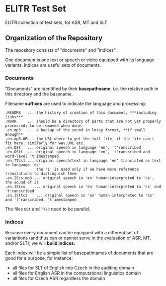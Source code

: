 # ELITR Test Set
ELITR collection of test sets, for ASR, MT and SLT

## Organization of the Repository

The repository consists of "documents" and "indices".

One document is one text or speech or video equipped with its language variants. Indices are useful sets of documents.

### Documents

"Documents" are identified by their **basepathname**, i.e. the relative path in this directory and the basename.

Filename **suffixes** are used to indicate the language and processing:

```
.README   ... the history of creation of this document, ***including links***
.WORK     ... should be a directory of parts that are not yet properly processed; to be removed when done
.en.mp3   ... a backup of the sound in lossy format, **if small enough**
.en.mp3.URL . the URL where to get the full file, if the file can't fit here; similarly for wav.URL etc.
.en.OSt   ... original speech in language 'en', 't'ranscribed
.en.OStt  ... original speech in language 'en', 't'ranscribed and word-level 't'imestamped
.en.TTcs1 ... original speech/text in language 'en' translated as text to language 'cs'
              the '1' is used only if we have more reference translations to distinguish them
.en.IScs.mp3 ... original speech in 'en' human-interpreted to 'cs', the sound of it
.en.IStcs    ... original speech in 'en' human-interpreted to 'cs' and 't'ranscribed
.en.ISttcs    ... original speech in 'en' human-interpreted to 'cs' and 't'ranscribed, 't'imestamped
```

The files ``OSt`` and ``TT??`` need to be parallel.

### Indices

Because every document can be equipped with a different set of variantions (and thus can or cannot serve in the evaluation of ASR, MT, and/or SLT), we will **build indices**.

Each index will be a simple list of basepathnames of documents that are good for a purpose, for instance:

- all files for SLT of English into Czech in the auditing domain
- all files for English ASR in the computational linguistics domain
- all files for Czech ASR regardless the domain
